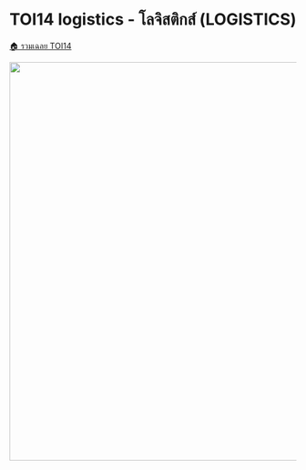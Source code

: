 <!-- @codegen_problem begin -->
# TOI14 logistics - โลจิสติกส์ (LOGISTICS)

[🏠 รวมเฉลย TOI14](../)

<img width="700" src="https://github.com/krist7599555/toi/assets/19445033/80c80822-7583-4bcd-a705-dae3eacdee85" />
<!-- @codegen_problem end -->
